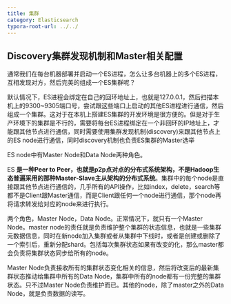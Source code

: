 ```yaml
---
title: 集群
category: Elasticsearch
typora-root-url: ../../
---
```


 

## Discovery集群发现机制和Master相关配置

通常我们在每台机器部署并启动一个ES进程，怎么让多台机器上的多个ES进程，互相发现对方，然后完美的组成一个ES集群呢？

默认情况下，ES进程会绑定在自己的回环地址上，也就是127.0.0.1，然后扫描本机上的9300~9305端口号，尝试跟这些端口上启动的其他ES进程进行通信，然后组成一个集群。这对于在本机上搭建ES集群的开发环境是很方便的。但是对于生产环境下的集群是不行的，需要将每台ES进程绑定在一个非回环的IP地址上，才能跟其他节点进行通信，同时需要使用集群发现机制(discovery)来跟其他节点上的ES node进行通信，同时discovery机制也负责ES集群的Master选举

ES node中有Master Node和Data Node两种角色。

ES **是一种Peer to Peer，也就是p2p点对点的分布式系统架构，不是Hadoop生态普遍采用的那种Master-Slave主从架构的分布式系统**。集群中的每个node是直接跟其他节点进行通信的，几乎所有的API操作，比如index，delete，search等都不是Client跟Master通信，而是Client跟任何一个node进行通信，那个node再将请求转发给对应的node来进行执行。

两个角色，Master Node，Data Node。正常情况下，就只有一个Master Node。master node的责任就是负责维护整个集群的状态信息，也就是一些集群元数据信息，同时在新node加入集群或者从集群中下线时，或者是创建或删除了一个索引后，重新分配shard。包括每次集群状态如果有改变的化，那么master都会负责将集群状态同步给所有的node。

Master Node负责接收所有的集群状态变化相关的信息，然后将改变后的最新集群状态推动给集群中所有的Data Node，集群中所有的node都有一份完整的集群状态。只不过Master Node负责维护而已。其他的node，除了master之外的Data Node，就是负责数据的读写。